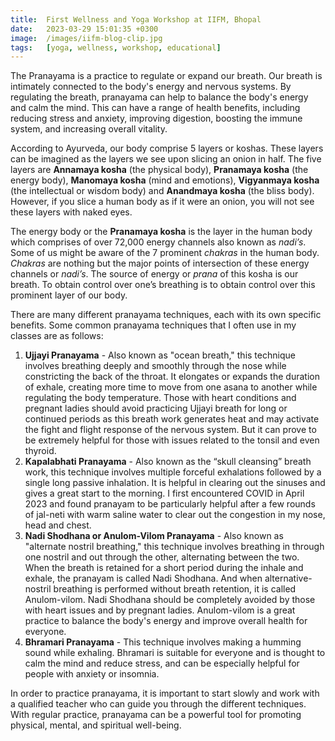 ```yaml
---
title:  First Wellness and Yoga Workshop at IIFM, Bhopal  
date:   2023-03-29 15:01:35 +0300  
image:  /images/iifm-blog-clip.jpg  
tags:   [yoga, wellness, workshop, educational]
---
```


The Pranayama is a practice to regulate or expand our breath. Our breath is intimately connected to the body's energy and nervous systems. By regulating the breath, pranayama can help to balance the body's energy and calm the mind. This can have a range of health benefits, including reducing stress and anxiety, improving digestion, boosting the immune system, and increasing overall vitality.

According to Ayurveda, our body comprise 5 layers or koshas. These layers can be imagined as the layers we see upon slicing an onion in half. The five layers are **Annamaya kosha** (the physical body), **Pranamaya kosha** (the energy body), **Manomaya kosha** (mind and emotions), **Vigyanmaya kosha** (the intellectual or wisdom body) and  **Anandmaya kosha** (the bliss body). However, if you slice a human body as if it were an onion, you will not see these layers with naked eyes.

The energy body or the **Pranamaya kosha** is the layer in the human body which comprises of over 72,000 energy channels also known as *nadi’s*. Some of us might be aware of the 7 prominent *chakras* in the human body. *Chakras* are nothing but the major points of intersection of these energy channels or *nadi’s*. The source of energy or *prana* of this kosha is our breath. To obtain control over one’s breathing is to obtain control over this prominent layer of our body.

There are many different pranayama techniques, each with its own specific benefits. Some common pranayama techniques that I often use in my classes are as follows:

1.  **Ujjayi Pranayama** - Also known as "ocean breath," this technique involves breathing deeply and smoothly through the nose while constricting the back of the throat. It elongates or expands the duration of exhale, creating more time to move from one asana to another while regulating the body temperature. Those with heart conditions and pregnant ladies should avoid practicing Ujjayi breath for long or continued periods as this breath work generates heat and may activate the fight and flight response of the nervous system. But it can prove to be extremely helpful for those with issues related to the tonsil and even thyroid.
2.  **Kapalabhati Pranayama** - Also known as the “skull cleansing” breath work, this technique involves multiple forceful exhalations followed by a single long passive inhalation. It is helpful in clearing out the sinuses and gives a great start to the morning. I first encountered COVID in April 2023 and found pranayam to be particularly helpful after a few rounds of jal-neti with warm saline water to clear out the congestion in my nose, head and chest.
3.  **Nadi Shodhana or Anulom-Vilom Pranayama** - Also known as "alternate nostril breathing," this technique involves breathing in through one nostril and out through the other, alternating between the two. When the breath is retained for a short period during the inhale and exhale, the pranayam is called Nadi Shodhana. And when alternative-nostril breathing is performed without breath retention, it is called Anulom-vilom. Nadi Shodhana should be completely avoided by those with heart issues and by pregnant ladies. Anulom-vilom is a great practice to balance the body's energy and improve overall health for everyone.
4.  **Bhramari Pranayama** - This technique involves making a humming sound while exhaling. Bhramari is suitable for everyone and is thought to calm the mind and reduce stress, and can be especially helpful for people with anxiety or insomnia.  
    
In order to practice pranayama, it is important to start slowly and work with a qualified teacher who can guide you through the different techniques. With regular practice, pranayama can be a powerful tool for promoting physical, mental, and spiritual well-being.
